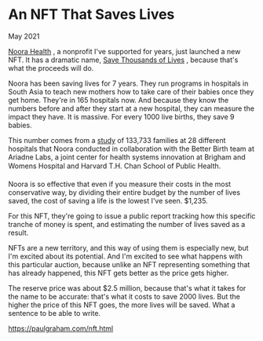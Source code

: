 # An NFT That Saves Lives

May 2021

[Noora Health](https://www.noorahealth.org/) , a nonprofit I've supported for years, just launched a new NFT. It has a dramatic name, [Save Thousands of Lives](http://bit.ly/NooraNFT) , because that's what the proceeds will do.

Noora has been saving lives for 7 years. They run programs in hospitals in South Asia to teach new mothers how to take care of their babies once they get home. They're in 165 hospitals now. And because they know the numbers before and after they start at a new hospital, they can measure the impact they have. It is massive. For every 1000 live births, they save 9 babies.

This number comes from a [study](http://bit.ly/NFT-research) of 133,733 families at 28 different hospitals that Noora conducted in collaboration with the Better Birth team at Ariadne Labs, a joint center for health systems innovation at Brigham and Womens Hospital and Harvard T.H. Chan School of Public Health.

Noora is so effective that even if you measure their costs in the most conservative way, by dividing their entire budget by the number of lives saved, the cost of saving a life is the lowest I've seen. $1,235.

For this NFT, they're going to issue a public report tracking how this specific tranche of money is spent, and estimating the number of lives saved as a result.

NFTs are a new territory, and this way of using them is especially new, but I'm excited about its potential. And I'm excited to see what happens with this particular auction, because unlike an NFT representing something that has already happened, this NFT gets better as the price gets higher.

The reserve price was about $2.5 million, because that's what it takes for the name to be accurate: that's what it costs to save 2000 lives. But the higher the price of this NFT goes, the more lives will be saved. What a sentence to be able to write.

https://paulgraham.com/nft.html
